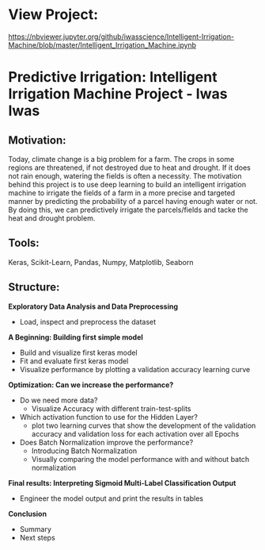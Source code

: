 # View Project: 

https://nbviewer.jupyter.org/github/iwasscience/Intelligent-Irrigation-Machine/blob/master/Intelligent_Irrigation_Machine.ipynb

# Predictive Irrigation: Intelligent Irrigation Machine Project - Iwas Iwas

## Motivation:

Today, climate change is a big problem for a farm. The crops in some regions are threatened, if not destroyed due to heat and drought. If it does not rain enough, watering the fields is often a necessity. The motivation behind this project is to use deep learning to build an intelligent irrigation machine to irrigate the fields of a farm in a more precise and targeted manner by predicting the probability of a parcel having enough water or not. By doing this, we can predictively irrigate the parcels/fields and tacke the heat and drought problem. 

## Tools:

Keras,
Scikit-Learn,
Pandas,
Numpy,
Matplotlib,
Seaborn


## Structure:

**Exploratory Data Analysis and Data Preprocessing**

  - Load, inspect and preprocess the dataset 
  
**A Beginning: Building first simple model**

  - Build and visualize first keras model 
  - Fit and evaluate first keras model
  - Visualize performance by plotting a validation accuracy learning curve
  
**Optimization: Can we increase the performance?**

  - Do we need more data?
    - Visualize Accuracy with different train-test-splits
  - Which activation function to use for the Hidden Layer?
    - plot two learning curves that show the development of the validation accuracy and validation loss for each activation
      over all Epochs 
  - Does Batch Normalization improve the performance?
    - Introducing Batch Normalization
    - Visually comparing the model performance with and without batch normalization

**Final results: Interpreting Sigmoid Multi-Label Classification Output**

- Engineer the model output and print the results in tables
    
**Conclusion**

  - Summary
  - Next steps

   
  
  
